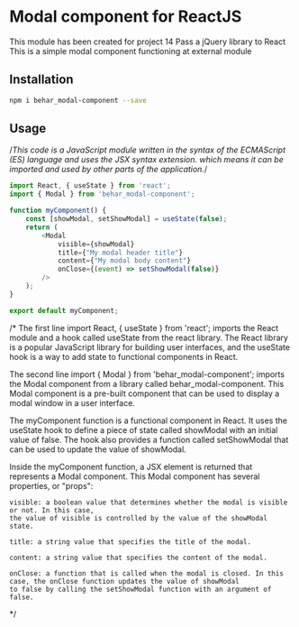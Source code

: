 # Modal component for ReactJS

This module has been created for project 14 Pass a jQuery library to React
This is a simple modal component functioning at external module

## Installation

```sh
npm i behar_modal-component --save
```

## Usage

/*This code is a JavaScript module written in the syntax of the ECMAScript (ES) language and uses the JSX syntax extension.
 which means it can be imported and used by other parts of the application.*/

```js
import React, { useState } from 'react';
import { Modal } from 'behar_modal-component';

function myComponent() {
    const [showModal, setShowModal] = useState(false);
    return (
        <Modal
            visible={showModal}
            title={"My modal header title"}
            content={"My modal body content"}
            onClose={(event) => setShowModal(false)}
        />
    );
}

export default myComponent;
```
/*
The first line import React, { useState } from 'react'; imports the React module and a hook called useState from the react library. The React library is a popular JavaScript library for building user interfaces, and the useState hook is a way to add state to functional components in React.

The second line import { Modal } from 'behar_modal-component'; imports the Modal component from a library called behar_modal-component. This Modal component is a pre-built component that can be used to display a modal window in a user interface.

The myComponent function is a functional component in React. It uses the useState hook to define a piece of state called showModal with an initial value of false. The hook also provides a function called setShowModal that can be used to update the value of showModal.

Inside the myComponent function, a JSX element is returned that represents a Modal component. This Modal component has several properties, or "props":

    visible: a boolean value that determines whether the modal is visible or not. In this case,
    the value of visible is controlled by the value of the showModal state.
    
    title: a string value that specifies the title of the modal.
    
    content: a string value that specifies the content of the modal.
    
    onClose: a function that is called when the modal is closed. In this case, the onClose function updates the value of showModal
    to false by calling the setShowModal function with an argument of false.
*/
